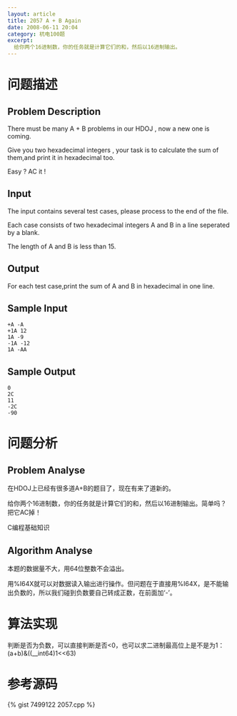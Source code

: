 ```yaml
---
layout: article
title: 2057 A + B Again
date: 2008-06-11 20:04
category: 杭电100题
excerpt:
  给你两个16进制数，你的任务就是计算它们的和，然后以16进制输出。
---
```

# 问题描述

## Problem Description

There must be many A + B problems in our HDOJ , now a new one is coming.

Give you two hexadecimal integers , your task is to calculate the sum of them,and print it in hexadecimal too.

Easy ? AC it !

## Input

The input contains several test cases, please process to the end of the file.

Each case consists of two hexadecimal integers A and B in a line seperated by a blank.

The length of A and B is less than 15.

## Output

For each test case,print the sum of A and B in hexadecimal in one line.

## Sample Input

    +A -A
    +1A 12
    1A -9
    -1A -12
    1A -AA

## Sample Output

    0
    2C
    11
    -2C
    -90

# 问题分析

## Problem Analyse

在HDOJ上已经有很多道A+B的题目了，现在有来了道新的。

给你两个16进制数，你的任务就是计算它们的和，然后以16进制输出。简单吗？把它AC掉！

C编程基础知识

## Algorithm Analyse

本题的数据量不大，用64位整数不会溢出。

用%I64X就可以对数据读入输出进行操作。但问题在于直接用%I64X，是不能输出负数的，所以我们碰到负数要自己转成正数，在前面加‘-’。

# 算法实现

判断是否为负数，可以直接判断是否<0，也可以求二进制最高位上是不是为1：(a+b)&((__int64)1<<63)

# 参考源码

{% gist 7499122 2057.cpp %}
